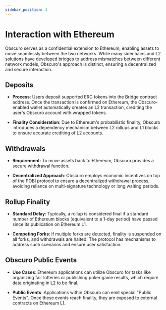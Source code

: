 ```yaml
---
sidebar_position: 4
---
```

# Interaction with Ethereum

Obscuro serves as a confidential extension to Ethereum, enabling assets to move seamlessly between the two networks. While many sidechains and L2 solutions have developed bridges to address mismatches between different network models, Obscuro's approach is distinct, ensuring a decentralized and secure interaction.

## Deposits

- **Process**: Users deposit supported ERC tokens into the Bridge contract address. Once the transaction is confirmed on Ethereum, the Obscuro-enabled wallet automatically creates an L2 transaction, crediting the user's Obscuro account with wrapped tokens.
  
- **Finality Consideration**: Due to Ethereum's probabilistic finality, Obscuro introduces a dependency mechanism between L2 rollups and L1 blocks to ensure accurate crediting of L2 accounts.

## Withdrawals

- **Requirement**: To move assets back to Ethereum, Obscuro provides a secure withdrawal function.
  
- **Decentralized Approach**: Obscuro employs economic incentives on top of the POBI protocol to ensure a decentralized withdrawal process, avoiding reliance on multi-signature technology or long waiting periods.

## Rollup Finality

- **Standard Delay**: Typically, a rollup is considered final if a standard number of Ethereum blocks (equivalent to a 1-day period) have passed since its publication on Ethereum L1.

- **Competing Forks**: If multiple forks are detected, finality is suspended on all forks, and withdrawals are halted. The protocol has mechanisms to address such scenarios and ensure user satisfaction.

## Obscuro Public Events

- **Use Cases**: Ethereum applications can utilize Obscuro for tasks like organizing fair lotteries or publishing poker game results, which require data originating in L2 to be final.

- **Public Events**: Applications within Obscuro can emit special "Public Events". Once these events reach finality, they are exposed to external contracts on Ethereum L1.
